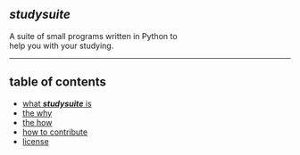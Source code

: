 ## *studysuite*

A suite of small programs written in Python to \
help you with your studying.

---

## table of contents
 - [what ***studysuite*** is]()
 - [the why]()
 - [the how]()
 - [how to contribute]()
 - [license]()